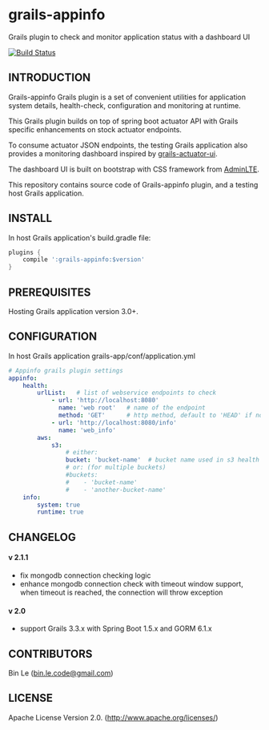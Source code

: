 # grails-appinfo
Grails plugin to check and monitor application status with a dashboard UI

[![Build Status](https://travis-ci.org/binlecode/grails-appinfo.svg?branch=master)](https://travis-ci.org/binlecode/grails-appinfo)
 
## INTRODUCTION 

Grails-appinfo Grails plugin is a set of convenient utilities for application 
system details, health-check, configuration and monitoring at runtime.

This Grails plugin builds on top of spring boot actuator API with Grails specific
enhancements on stock actuator endpoints. 

To consume actuator JSON endpoints, the testing Grails application also provides a monitoring
dashboard inspired by [grails-actuator-ui](https://github.com/dmahapatro/grails-actuator-ui).

The dashboard UI is built on bootstrap with CSS framework from [AdminLTE](https://adminlte.io/). 

This repository contains source code of Grails-appinfo plugin, and a testing host Grails application.

## INSTALL

In host Grails application's build.gradle file:

```groovy
plugins {
    compile ':grails-appinfo:$version'
}
```

## PREREQUISITES

Hosting Grails application version 3.0+.


## CONFIGURATION


In host Grails application grails-app/conf/application.yml

```yaml
# Appinfo grails plugin settings
appinfo:
    health:
        urlList:   # list of webservice endpoints to check
            - url: 'http://localhost:8080'
              name: 'web root'   # name of the endpoint
              method: 'GET'      # http method, default to 'HEAD' if not given
            - url: 'http://localhost:8080/info'
              name: 'web_info'
        aws:
            s3:
                # either:
                bucket: 'bucket-name'  # bucket name used in s3 health check
                # or: (for multiple buckets)
                #buckets:
                #    - 'bucket-name'
                #    - 'another-bucket-name'
    info:
        system: true
        runtime: true
```

## CHANGELOG

#### v 2.1.1
* fix mongodb connection checking logic
* enhance mongodb connection check with timeout window support, when timeout is reached, the connection will throw exception

#### v 2.0
* support Grails 3.3.x with Spring Boot 1.5.x and GORM 6.1.x


## CONTRIBUTORS

Bin Le (bin.le.code@gmail.com)


## LICENSE

Apache License Version 2.0. (http://www.apache.org/licenses/)


